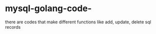 # mysql-golang-code-
there are codes that make different functions like add, update, delete sql records
